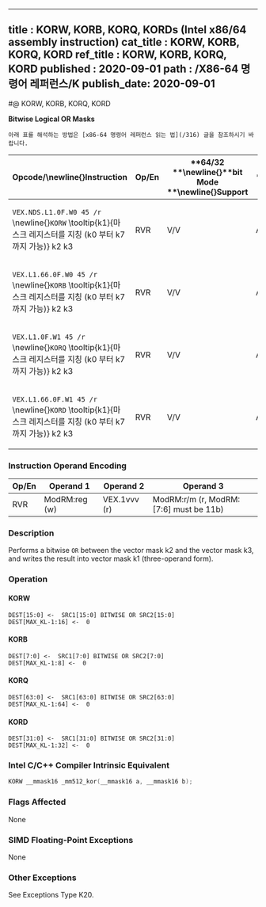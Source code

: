 ----------------------------
title : KORW, KORB, KORQ, KORDs (Intel x86/64 assembly instruction)
cat_title : KORW, KORB, KORQ, KORD
ref_title : KORW, KORB, KORQ, KORD
published : 2020-09-01
path : /X86-64 명령어 레퍼런스/K
publish_date: 2020-09-01
----------------------------


#@ KORW, KORB, KORQ, KORD

**Bitwise Logical OR Masks**

```lec-info
아래 표를 해석하는 방법은 [x86-64 명령어 레퍼런스 읽는 법](/316) 글을 참조하시기 바랍니다.
```

|**Opcode/**\newline{}**Instruction**|**Op/En**|**64/32 **\newline{}**bit Mode **\newline{}**Support**|**CPUID **\newline{}**Feature **\newline{}**Flag**|**Description**|
|------------------------------------|---------|------------------------------------------------------|--------------------------------------------------|---------------|
|`VEX.NDS.L1.0F.W0 45 /r `\newline{}`KORW` \tooltip{k1}{마스크 레지스터를 지칭 (k0 부터 k7 까지 가능)} k2 k3 |RVR|V/V|AVX512F|Bitwise OR 16 bits masks k2 and k3 and place result in k1.|
|`VEX.L1.66.0F.W0 45 /r `\newline{}`KORB` \tooltip{k1}{마스크 레지스터를 지칭 (k0 부터 k7 까지 가능)} k2 k3 |RVR|V/V|AVX512DQ|Bitwise OR 8 bits masks k2 and k3 and place result in k1.|
|`VEX.L1.0F.W1 45 /r `\newline{}`KORQ` \tooltip{k1}{마스크 레지스터를 지칭 (k0 부터 k7 까지 가능)} k2 k3 |RVR|V/V|AVX512BW|Bitwise OR 64 bits masks k2 and k3 and place result in k1.|
|`VEX.L1.66.0F.W1 45 /r `\newline{}`KORD` \tooltip{k1}{마스크 레지스터를 지칭 (k0 부터 k7 까지 가능)} k2 k3 |RVR|V/V|AVX512BW|Bitwise OR 32 bits masks k2 and k3 and place result in k1.|
### Instruction Operand Encoding


|Op/En|Operand 1|Operand 2|Operand 3|
|-----|---------|---------|---------|
|RVR|ModRM:reg (w)|VEX.1vvv (r)|ModRM:r/m (r, ModRM:[7:6] must be 11b)|
### Description


Performs a bitwise `OR` between the vector mask k2 and the vector mask k3, and writes the result into vector mask k1 (three-operand form).


### Operation
#### KORW
```info-verb
DEST[15:0] <-  SRC1[15:0] BITWISE OR SRC2[15:0]
DEST[MAX_KL-1:16] <-  0
```
#### KORB
```info-verb
DEST[7:0] <-  SRC1[7:0] BITWISE OR SRC2[7:0]
DEST[MAX_KL-1:8] <-  0
```
#### KORQ
```info-verb
DEST[63:0] <-  SRC1[63:0] BITWISE OR SRC2[63:0]
DEST[MAX_KL-1:64] <-  0
```
#### KORD
```info-verb
DEST[31:0] <-  SRC1[31:0] BITWISE OR SRC2[31:0]
DEST[MAX_KL-1:32] <-  0
```

### Intel C/C++ Compiler Intrinsic Equivalent

```cpp
KORW __mmask16 _mm512_kor(__mmask16 a, __mmask16 b);
```
### Flags Affected


None

### SIMD Floating-Point Exceptions


None

### Other Exceptions


See Exceptions Type K20.

